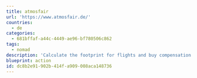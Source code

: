 ```yaml
---
title: atmosfair
url: 'https://www.atmosfair.de/'
countries:
  - de
categories:
  - 681bffaf-a44c-4449-ae96-bf780506c862
tags:
  - nomad
description: 'Calculate the footprint for flights and buy compensation or donate to offset any number of carbon emissions. Tax-deductible in Germany.'
blueprint: action
id: dc8b2e91-902b-414f-a909-008aca148736
---
```

